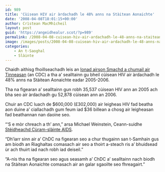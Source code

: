 ```yaml
---
id: 989
title: 'Cùisean HIV air àrdachadh le 48% anns na Stàitean Aonaichte'
date: '2008-04-08T18:01:15+00:00'
author: Crìstean MacMhìcheil
layout: post
guid: 'https://angeidhealur.scot/?p=989'
permalink: /2008-04-08-cuisean-hiv-air-ardachadh-le-48-anns-na-staitean-aonaichte/
image: /images/posts/2008-04-08-cuisean-hiv-air-ardachadh-le-48-anns-na-staitean-aonaichte.webp
categories:
    - An t-Saoghal
    - Slàinte
---
```


Chaidh aithisg fhoillseachadh leis an [Ionad airson Smachd a chumail air Tinneasan](http://www.cdc.gov/ "Làrach-lìn a' ChDC") (an CDC) a tha a’ sealltainn gu bheil cùisean HIV air àrdachadh le 48% anns na Stàitean Aonaichte eadar 2005-2006.

Tha na figearan a’ sealltainn gun robh 35,537 cùisean HIV ann an 2005 ach bha seo air àrdachadh gu 52,878 cùisean ann an 2006.

Chuir an CDC luach de $600,000 (£302,000) air leigheas HIV fad beatha aon duine a’ ciallachadh gum feum iad $36 billean a chosg air leigheasan fad beathannan nan daoine seo.

“‘S e mòr chreach a th’ ann,” arsa Michael Weinstein, Ceann-suidhe [Stèidheachd Cùram-slàinte AIDS](http://www.aidshealth.org/ "AIDS Healthcare Foundation").

“Dh’iarr sinn air a’ ChDC na figearan seo a chur thugainn san t-Samhain gus am biodh an Riaghaltas comasach air seo a thoirt a-steach ris a’ bhuidsead ùr ach thuirt iad nach robh iad deiseil.”

“A-nis tha na figearan seo agus seasamh a’ ChDC a’ sealltainn nach biodh na Stàitean Aonaichte comasach air an galar sgaoilte seo fhreagairt.”

